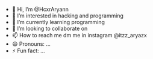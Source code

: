 - 👋 Hi, I’m @HcxrAryann
- 👀 I’m interested in hacking and programming
- 🌱 I’m currently learning programming
- 💞️ I’m looking to collaborate on 
- 📫 How to reach me dm me in instagram @itzz_aryazx
- 😄 Pronouns: ...
- ⚡ Fun fact: ...

<!---
HcxrAryann/HcxrAryann is a ✨ special ✨ repository because its `README.md` (this file) appears on your GitHub profile.
You can click the Preview link to take a look at your changes.
--->
